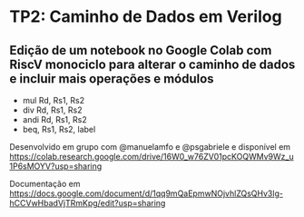 # TP2: Caminho de Dados em Verilog

## Edição de um notebook no Google Colab com RiscV monociclo para alterar o caminho de dados e incluir mais operações e módulos
- mul Rd, Rs1, Rs2
- div Rd, Rs1, Rs2
- andi Rd, Rs1, Rs2
- beq, Rs1, Rs2, label

Desenvolvido em grupo com @manuelamfo e @psgabriele e disponível em https://colab.research.google.com/drive/16W0_w76ZV01pcKOQWMv9Wz_u1P6sMOYV?usp=sharing

Documentação em https://docs.google.com/document/d/1qq9mQaEpmwNOjvhlZQsQHv3lg-hCCVwHbadVjTRmKpg/edit?usp=sharing
